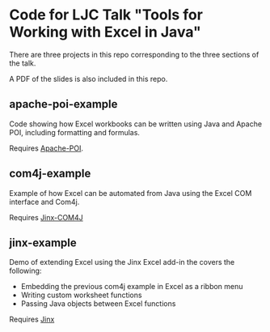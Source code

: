 # Code for LJC Talk "Tools for Working with Excel in Java"

There are three projects in this repo corresponding to the three sections of the talk.

A PDF of the slides is also included in this repo.

## apache-poi-example

Code showing how Excel workbooks can be written using Java and Apache POI, including formatting and formulas.

Requires [Apache-POI](https://poi.apache.org/).

## com4j-example

Example of how Excel can be automated from Java using the Excel COM interface and Com4j.

Requires [Jinx-COM4J](https://github.com/exceljava/jinx-com4j)

## jinx-example

Demo of extending Excel using the Jinx Excel add-in the covers the following:

- Embedding the previous com4j example in Excel as a ribbon menu
- Writing custom worksheet functions
- Passing Java objects between Excel functions

Requires [Jinx](https://exceljava.com)
